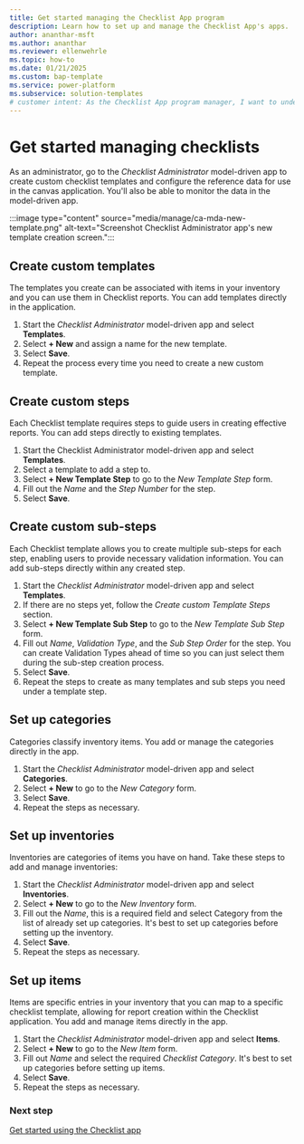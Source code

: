 ```yaml
---
title: Get started managing the Checklist App program
description: Learn how to set up and manage the Checklist App's apps.
author: ananthar-msft
ms.author: ananthar
ms.reviewer: ellenwehrle
ms.topic: how-to
ms.date: 01/21/2025
ms.custom: bap-template
ms.service: power-platform
ms.subservice: solution-templates
# customer intent: As the Checklist App program manager, I want to understand how to manage and maintain the Checklist App template for Power Platform.
---
```

# Get started managing checklists

As an administrator, go to the *Checklist Administrator* model-driven app to create custom checklist templates and configure the reference data for use in the canvas application. You'll also be able to monitor the data in the model-driven app.

:::image type="content" source="media/manage/ca-mda-new-template.png" alt-text="Screenshot Checklist Administrator app's new template creation screen.":::

## Create custom templates

The templates you create can be associated with items in your inventory and you can use them in Checklist reports. You can add templates directly in the application.

1. Start the *Checklist Administrator* model-driven app and select **Templates**.
1. Select **+ New** and assign a name for the new template.
1. Select **Save**.
1. Repeat the process every time you need to create a new custom template.

## Create custom steps

Each Checklist template requires steps to guide users in creating effective reports. You can add steps directly to existing templates.

1. Start the Checklist Administrator model-driven app and select **Templates**.
1. Select a template to add a step to.
1. Select **+ New Template Step** to go to the *New Template Step* form.
1. Fill out the *Name* and the *Step Number* for the step.
1. Select **Save**.

## Create custom sub-steps

Each Checklist template allows you to create multiple sub-steps for each step, enabling users to provide necessary validation information. You can add sub-steps directly within any created step.

1. Start the *Checklist Administrator* model-driven app and select **Templates**.
1. If there are no steps yet, follow the *Create custom Template Steps* section.
1. Select **+ New Template Sub Step** to go to the *New Template Sub Step* form.
1. Fill out *Name*, *Validation Type*, and the *Sub Step Order* for the step. You can create Validation Types ahead of time so you can just select them during the sub-step creation process.
1. Select **Save**.
1. Repeat the steps to create as many templates and sub steps you need under a template step.

## Set up categories

Categories classify inventory items. You add or manage the categories directly in the app.

1. Start the *Checklist Administrator* model-driven app and select **Categories**.
1. Select **+ New** to go to the *New Category* form.
1. Select **Save**.
1. Repeat the steps as necessary.

## Set up inventories

Inventories are categories of items you have on hand. Take these steps to add and manage inventories:

1. Start the *Checklist Administrator* model-driven app and select **Inventories**.
1. Select **+ New** to go to the *New Inventory* form.
1. Fill out the *Name*, this is a required field and select Category from the list of already set up categories. It's best to set up categories before setting up the inventory.
1. Select **Save**.
1. Repeat the steps as necessary.

## Set up items

Items are specific entries in your inventory that you can map to a specific checklist template, allowing for report creation within the Checklist application. You add and manage items directly in the app.

1. Start the *Checklist Administrator* model-driven app and select **Items**.
1. Select **+ New** to go to the *New Item* form.
1. Fill out *Name* and select the required *Checklist Category*. It's best to set up categories before setting up items.
1. Select **Save**.
1. Repeat the steps as necessary.

### Next step

[Get started using the Checklist app](use.md)
